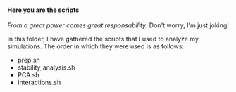 #### Here you are the scripts
<p align="justify">
<i>From a great power comes great responsability</i>. Don't worry, I'm just joking!

In this folder, I have gathered the scripts that I used to analyze my simulations. The order in which they were used is as follows:

- prep.sh
- stability_analysis.sh
- PCA.sh
- interactions.sh
</p>
